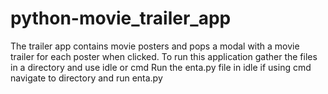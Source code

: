 # python-movie_trailer_app
The trailer app contains movie posters and pops a modal with a movie trailer for each poster when clicked.
To run this application gather the files in a directory and use idle or cmd 
Run the enta.py file in idle
if using cmd navigate to directory and run enta.py
